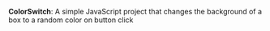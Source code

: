 **ColorSwitch**: A simple JavaScript project that changes the background of a box to a random color on button click